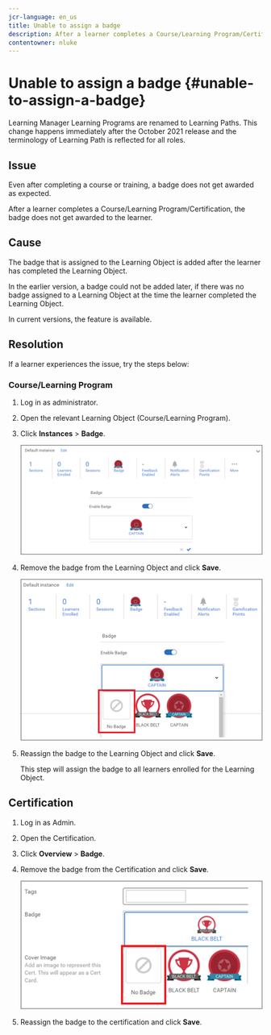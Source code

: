 ```yaml
---
jcr-language: en_us
title: Unable to assign a badge
description: After a learner completes a Course/Learning Program/Certification, the badge does not get awarded to the learner.
contentowner: nluke
---
```



# Unable to assign a badge {#unable-to-assign-a-badge}

Learning Manager Learning Programs are renamed to Learning Paths. This change happens immediately after the October 2021 release and the terminology of Learning Path is reflected for all roles.

## Issue 

Even after completing a course or training, a badge does not get awarded as expected.

After a learner completes a Course/Learning Program/Certification, the badge does not get awarded to the learner.

## Cause 

The badge that is assigned to the Learning Object is added after the learner has completed the Learning Object.

In the earlier version, a badge could not be added later, if there was no badge assigned to a Learning Object at the time the learner completed the Learning Object.

In current versions, the feature is available.

## Resolution 

If a learner experiences the issue, try the steps below:

### Course/Learning Program 

1. Log in as administrator.  

1. Open the relevant Learning Object (Course/Learning Program).  

1. Click **Instances** > **Badge**.

   ![](assets/view-a-badge.png)

1. Remove the badge from the Learning Object and click **Save**.

   ![](assets/remove-a-badge.png)

1. Reassign the badge to the Learning Object and click **Save**. 

   This step will assign the badge to all learners enrolled for the Learning Object.

## Certification 

1. Log in as Admin.  

1. Open the Certification.  

1. Click **Overview** > **Badge**.
1. Remove the badge from the Certification and click **Save**.

   ![](assets/remove-a-badge-cert.png)

1. Reassign the badge to the certification and click **Save**. 

